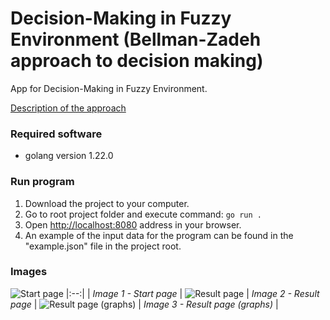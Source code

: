 # Decision-Making in Fuzzy Environment (Bellman-Zadeh approach to decision making)
App for Decision-Making in Fuzzy Environment.

[Description of the approach](https://www.researchgate.net/publication/336907770_Decision-Making_in_Fuzzy_Environment_A_Survey)

### Required software
* golang version 1.22.0 

### Run program
1. Download the project to your computer.
2. Go to root project folder and execute command:
```go run .```
3. Open [http://localhost:8080](http://localhost:8080/) address in your browser.
4. An example of the input data for the program can be found in the "example.json" file in the project root.

### Images

![Start page](https://github.com/Kirill-Sidorov/BellmanZadeh/blob/readmedata/images/start_page.jpg)
|:--:| 
| *Image 1 - Start page* |
![Result page](https://github.com/Kirill-Sidorov/BellmanZadeh/blob/readmedata/images/result_page.jpg)
| *Image 2 - Result page* |
![Result page (graphs)](https://github.com/Kirill-Sidorov/BellmanZadeh/blob/readmedata/images/graphs_result_page.jpg)
| *Image 3 - Result page (graphs)* |
